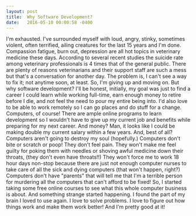 ```yaml
---
layout: post
title:  Why Software Development?
date:   2016-05-10 00:00:58 -0400
---
```



I'm exhausted. I've surrounded myself with loud, angry, stinky, sometimes violent, often terrified, ailing creatures for the last 15 years and I'm done. Compassion fatigue, burn out, depression are all hot topics in veterinary medicine these days. According to several recent studies the suicide rate among veterinary professionals is 4 times that of the general public. There are plenty of reasons veterinarians and their support staff are such a mess but that's a conversation for another day. The problem is, I can't see a way to fix it; not anytime soon, at least.
So, I'm giving up and moving on. But why software development? I'll be honest, initially, my goal was just to find a career I could learn while working full-time, earn enough money to retire before I die, and not feel the need to pour my entire being into. I'd also love to be able to work remotely so I can go places and do stuff for a change. Computers, of course! There are ample online programs to learn development so I wouldn't have to give up my current job and benefits while preparing for my next career. And money? Man, it looks like I could be making double my current salary within a few years. And, best of all? Computers aren't going to destroy my soul (hopefully.) Computers don't bite or scratch or poop! They don't feel pain. They won't make me feel guilty for poking them with needles or shoving awful medicine down their throats, (they don't even have throats!!) They won't force me to work 18 hour days non-stop because there are just not enough computer nurses to take care of all the sick and dying computers (that won't happen, right?) Computers don't have "parents" that will tell me that I'm a terrible person for murdering all the computers that can't afford to be fixed! 
So, I started taking some free online courses to see what this whole computer business is about. And something strange started happening. I found the part of my brain I loved to use again. I love to solve problems. I love to figure out how things work and make them work better! And I'm pretty good at it! 


